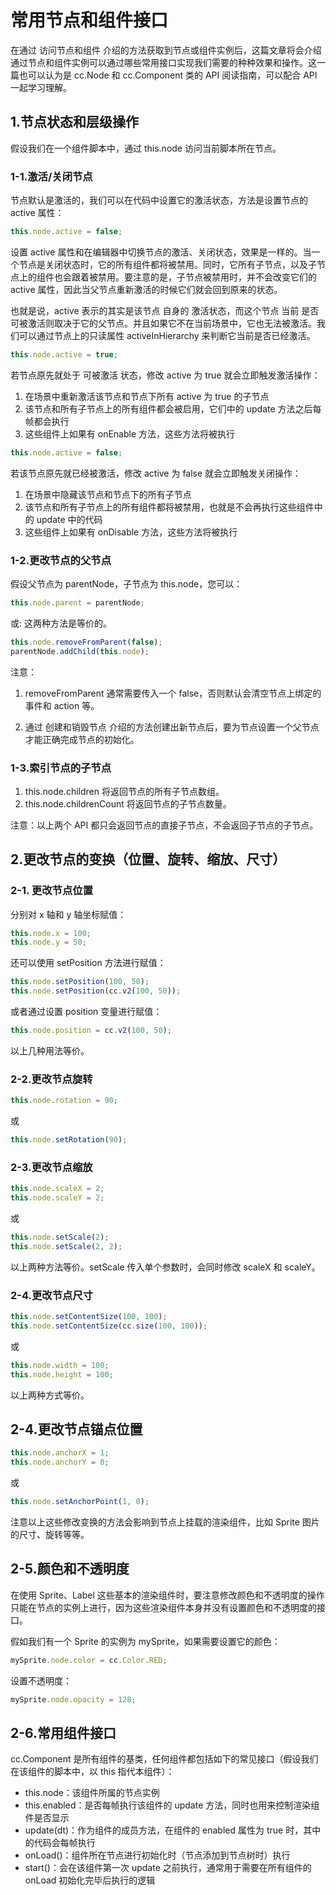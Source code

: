 # 常用节点和组件接口
在通过 访问节点和组件 介绍的方法获取到节点或组件实例后，这篇文章将会介绍通过节点和组件实例可以通过哪些常用接口实现我们需要的种种效果和操作。这一篇也可以认为是 cc.Node 和 cc.Component 类的 API 阅读指南，可以配合 API 一起学习理解。

## 1.节点状态和层级操作
假设我们在一个组件脚本中，通过 this.node 访问当前脚本所在节点。


### 1-1.激活/关闭节点
节点默认是激活的，我们可以在代码中设置它的激活状态，方法是设置节点的 active 属性：
```js
this.node.active = false;
```

设置 active 属性和在编辑器中切换节点的激活、关闭状态，效果是一样的。当一个节点是关闭状态时，它的所有组件都将被禁用。同时，它所有子节点，以及子节点上的组件也会跟着被禁用。要注意的是，子节点被禁用时，并不会改变它们的 active 属性，因此当父节点重新激活的时候它们就会回到原来的状态。

也就是说，active 表示的其实是该节点 自身的 激活状态，而这个节点 当前 是否可被激活则取决于它的父节点。并且如果它不在当前场景中，它也无法被激活。我们可以通过节点上的只读属性 activeInHierarchy 来判断它当前是否已经激活。

```js
this.node.active = true;
```

若节点原先就处于 可被激活 状态，修改 active 为 true 就会立即触发激活操作：
1. 在场景中重新激活该节点和节点下所有 active 为 true 的子节点
2. 该节点和所有子节点上的所有组件都会被启用，它们中的 update 方法之后每帧都会执行
3. 这些组件上如果有 onEnable 方法，这些方法将被执行

```js
this.node.active = false;
```

若该节点原先就已经被激活，修改 active 为 false 就会立即触发关闭操作：

1. 在场景中隐藏该节点和节点下的所有子节点
2. 该节点和所有子节点上的所有组件都将被禁用，也就是不会再执行这些组件中的 update 中的代码
3. 这些组件上如果有 onDisable 方法，这些方法将被执行

### 1-2.更改节点的父节点
假设父节点为 parentNode，子节点为 this.node，您可以：
```js
this.node.parent = parentNode;
```

或: 这两种方法是等价的。
```js
this.node.removeFromParent(false);
parentNode.addChild(this.node);
```

注意：
1. removeFromParent 通常需要传入一个 false，否则默认会清空节点上绑定的事件和 action 等。

2. 通过 创建和销毁节点 介绍的方法创建出新节点后，要为节点设置一个父节点才能正确完成节点的初始化。

### 1-3.索引节点的子节点
1. this.node.children 将返回节点的所有子节点数组。
2. this.node.childrenCount 将返回节点的子节点数量。

注意：以上两个 API 都只会返回节点的直接子节点，不会返回子节点的子节点。

## 2.更改节点的变换（位置、旋转、缩放、尺寸）

### 2-1. 更改节点位置
分别对 x 轴和 y 轴坐标赋值：
```js
this.node.x = 100;
this.node.y = 50;
```

还可以使用 setPosition 方法进行赋值：
```js
this.node.setPosition(100, 50);
this.node.setPosition(cc.v2(100, 50));
```

或者通过设置 position 变量进行赋值：
```js
this.node.position = cc.v2(100, 50);
```

以上几种用法等价。

### 2-2.更改节点旋转

```js
this.node.rotation = 90;
```

或

```js
this.node.setRotation(90);
```

### 2-3.更改节点缩放

```js
this.node.scaleX = 2;
this.node.scaleY = 2;
```

或
```js
this.node.setScale(2);
this.node.setScale(2, 2);
```

以上两种方法等价。setScale 传入单个参数时，会同时修改 scaleX 和 scaleY。

### 2-4.更改节点尺寸
```js
this.node.setContentSize(100, 100);
this.node.setContentSize(cc.size(100, 100));
```

或

```js
this.node.width = 100;
this.node.height = 100;
```

以上两种方式等价。


## 2-4.更改节点锚点位置
```js
this.node.anchorX = 1;
this.node.anchorY = 0;
```

或

```js
this.node.setAnchorPoint(1, 0);
```

注意以上这些修改变换的方法会影响到节点上挂载的渲染组件，比如 Sprite 图片的尺寸、旋转等等。

## 2-5.颜色和不透明度
在使用 Sprite、Label 这些基本的渲染组件时，要注意修改颜色和不透明度的操作只能在节点的实例上进行，因为这些渲染组件本身并没有设置颜色和不透明度的接口。

假如我们有一个 Sprite 的实例为 mySprite，如果需要设置它的颜色：

```js
mySprite.node.color = cc.Color.RED;
```

设置不透明度：

```js
mySprite.node.opacity = 128;
```

## 2-6.常用组件接口
cc.Component 是所有组件的基类，任何组件都包括如下的常见接口（假设我们在该组件的脚本中，以 this 指代本组件）：

- this.node：该组件所属的节点实例
- this.enabled：是否每帧执行该组件的 update 方法，同时也用来控制渲染组件是否显示
- update(dt)：作为组件的成员方法，在组件的 enabled 属性为 true 时，其中的代码会每帧执行
- onLoad()：组件所在节点进行初始化时（节点添加到节点树时）执行
- start()：会在该组件第一次 update 之前执行，通常用于需要在所有组件的 onLoad 初始化完毕后执行的逻辑

